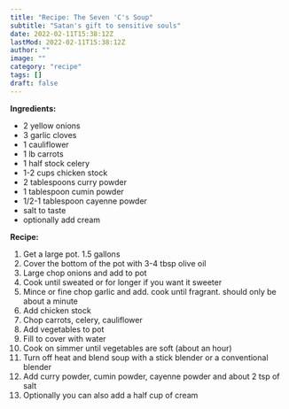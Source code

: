 ```yaml
---
title: "Recipe: The Seven 'C's Soup"
subtitle: "Satan's gift to sensitive souls"
date: 2022-02-11T15:38:12Z
lastMod: 2022-02-11T15:38:12Z
author: ""
image: ""
category: "recipe"
tags: []
draft: false
---
```

**Ingredients:**
- 2 yellow onions
- 3 garlic cloves
- 1 cauliflower
- 1 lb carrots
- 1 half stock celery
- 1-2 cups chicken stock
- 2 tablespoons curry powder
- 1 tablespoon cumin powder
- 1/2-1 tablespoon cayenne powder
- salt to taste
- optionally add cream

**Recipe:**  
1. Get a large pot. 1.5 gallons
1. Cover the bottom of the pot with 3-4 tbsp olive oil
1. Large chop onions and add to pot
1. Cook until sweated or for longer if you want it sweeter
1. Mince or fine chop garlic and add. cook until fragrant. should only be about a minute
1. Add chicken stock
1. Chop carrots, celery, cauliflower
1. Add vegetables to pot
1. Fill to cover with water
1. Cook on simmer until vegetables are soft (about an hour)
1. Turn off heat and blend soup with a stick blender or a conventional blender
1. Add curry powder, cumin powder, cayenne powder and about 2 tsp of salt
1. Optionally you can also add a half cup of cream